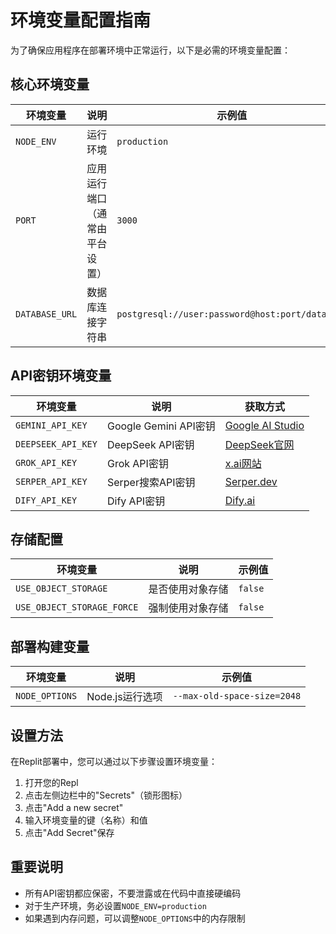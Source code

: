 # 环境变量配置指南

为了确保应用程序在部署环境中正常运行，以下是必需的环境变量配置：

## 核心环境变量

| 环境变量 | 说明 | 示例值 |
|---------|------|--------|
| `NODE_ENV` | 运行环境 | `production` |
| `PORT` | 应用运行端口（通常由平台设置） | `3000` |
| `DATABASE_URL` | 数据库连接字符串 | `postgresql://user:password@host:port/database` |

## API密钥环境变量

| 环境变量 | 说明 | 获取方式 |
|---------|------|----------|
| `GEMINI_API_KEY` | Google Gemini API密钥 | [Google AI Studio](https://makersuite.google.com/) |
| `DEEPSEEK_API_KEY` | DeepSeek API密钥 | [DeepSeek官网](https://deepseek.com/) |
| `GROK_API_KEY` | Grok API密钥 | [x.ai网站](https://x.ai/) |
| `SERPER_API_KEY` | Serper搜索API密钥 | [Serper.dev](https://serper.dev/) |
| `DIFY_API_KEY` | Dify API密钥 | [Dify.ai](https://dify.ai/) |

## 存储配置

| 环境变量 | 说明 | 示例值 |
|---------|------|--------|
| `USE_OBJECT_STORAGE` | 是否使用对象存储 | `false` |
| `USE_OBJECT_STORAGE_FORCE` | 强制使用对象存储 | `false` |

## 部署构建变量

| 环境变量 | 说明 | 示例值 |
|---------|------|--------|
| `NODE_OPTIONS` | Node.js运行选项 | `--max-old-space-size=2048` |

## 设置方法

在Replit部署中，您可以通过以下步骤设置环境变量：

1. 打开您的Repl
2. 点击左侧边栏中的"Secrets"（锁形图标）
3. 点击"Add a new secret"
4. 输入环境变量的键（名称）和值
5. 点击"Add Secret"保存

## 重要说明

- 所有API密钥都应保密，不要泄露或在代码中直接硬编码
- 对于生产环境，务必设置`NODE_ENV=production`
- 如果遇到内存问题，可以调整`NODE_OPTIONS`中的内存限制